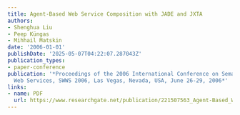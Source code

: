 ```yaml
---
title: Agent-Based Web Service Composition with JADE and JXTA
authors:
- Shenghua Liu
- Peep Küngas
- Mihhail Matskin
date: '2006-01-01'
publishDate: '2025-05-07T04:22:07.287043Z'
publication_types:
- paper-conference
publication: '*Proceedings of the 2006 International Conference on Semantic Web &
  Web Services, SWWS 2006, Las Vegas, Nevada, USA, June 26-29, 2006*'
links:
- name: PDF
  url: https://www.researchgate.net/publication/221507563_Agent-Based_Web_Service_Composition_with_JADE_and_JXTA
---
```



